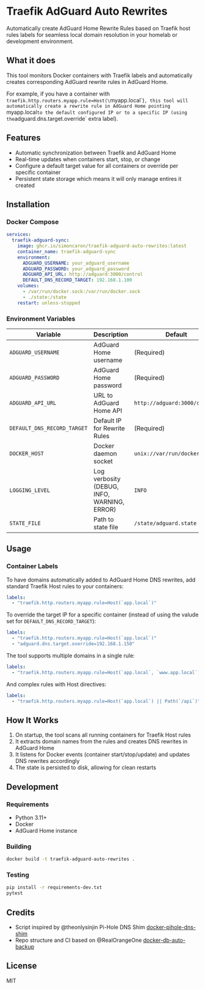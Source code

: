 # Traefik AdGuard Auto Rewrites

Automatically create AdGuard Home Rewrite Rules based on Traefik host rules labels for seamless local domain resolution in your homelab or development environment.

## What it does

This tool monitors Docker containers with Traefik labels and automatically creates corresponding AdGuard rewrite rules in AdGuard Home.

For example, if you have a container with `traefik.http.routers.myapp.rule=Host(\`myapp.local\`)`, this tool will automatically create a rewrite rule in AdGuard Home pointing `myapp.local` to the default configured IP or to a specific IP (using the `adguard.dns.target.override` extra label).

## Features

- Automatic synchronization between Traefik and AdGuard Home
- Real-time updates when containers start, stop, or change
- Configure a default target value for all containers or override per specific container
- Persistent state storage which means it will only manage entires it created

## Installation

### Docker Compose

```yaml
services:
  traefik-adguard-sync:
    image: ghcr.io/simoncaron/traefik-adguard-auto-rewrites:latest
    container_name: traefik-adguard-sync
    environment:
      ADGUARD_USERNAME: your_adguard_username
      ADGUARD_PASSWORD: your_adguard_password
      ADGUARD_API_URL: http://adguard:3000/control
      DEFAULT_DNS_RECORD_TARGET: 192.168.1.100
    volumes:
      - /var/run/docker.sock:/var/run/docker.sock
      - ./state:/state
    restart: unless-stopped
```

### Environment Variables

| Variable | Description                               | Default |
|----------|-------------------------------------------|---------|
| `ADGUARD_USERNAME` | AdGuard Home username                     | (Required) |
| `ADGUARD_PASSWORD` | AdGuard Home password                     | (Required) |
| `ADGUARD_API_URL` | URL to AdGuard Home API                   | `http://adguard:3000/control` |
| `DEFAULT_DNS_RECORD_TARGET` | Default IP for Rewrite Rules              | (Required) |
| `DOCKER_HOST` | Docker daemon socket                      | `unix://var/run/docker.sock` |
| `LOGGING_LEVEL` | Log verbosity (DEBUG, INFO, WARNING, ERROR) | `INFO` |
| `STATE_FILE` | Path to state file                        | `/state/adguard.state` |

## Usage

### Container Labels

To have domains automatically added to AdGuard Home DNS rewrites, add standard Traefik Host rules to your containers:

```yaml
labels:
  - "traefik.http.routers.myapp.rule=Host(`app.local`)"
```

To override the target IP for a specific container (instead of using the valude set for `DEFAULT_DNS_RECORD_TARGET`):

```yaml
labels:
  - "traefik.http.routers.myapp.rule=Host(`app.local`)"
  - "adguard.dns.target.override=192.168.1.150"
```

The tool supports multiple domains in a single rule:

```yaml
labels:
  - "traefik.http.routers.myapp.rule=Host(`app.local`, `www.app.local`)"
```

And complex rules with Host directives:

```yaml
labels:
  - "traefik.http.routers.myapp.rule=Host(`app.local`) || Path(`/api`)"
```

## How It Works

1. On startup, the tool scans all running containers for Traefik Host rules
2. It extracts domain names from the rules and creates DNS rewrites in AdGuard Home
3. It listens for Docker events (container start/stop/update) and updates DNS rewrites accordingly
4. The state is persisted to disk, allowing for clean restarts

## Development

### Requirements

- Python 3.11+
- Docker
- AdGuard Home instance

### Building

```bash
docker build -t traefik-adguard-auto-rewrites .
```

### Testing

```bash
pip install -r requirements-dev.txt
pytest
```
## Credits

- Script inspired by @theonlysinjin Pi-Hole DNS Shim [docker-pihole-dns-shim](https://github.com/theonlysinjin/docker-pihole-dns-shim)
- Repo structure and CI based on @RealOrangeOne [docker-db-auto-backup](https://github.com/RealOrangeOne/docker-db-auto-backup)

## License

MIT